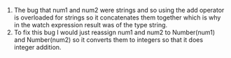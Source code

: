 1. The bug that num1 and num2 were strings and so using the add operator is overloaded for strings so it concatenates them together which is why in the watch expression result was of the type string.
2. To fix this bug I would just reassign num1 and num2 to Number(num1) and Number(num2) so it converts them to integers so that it does integer addition.
